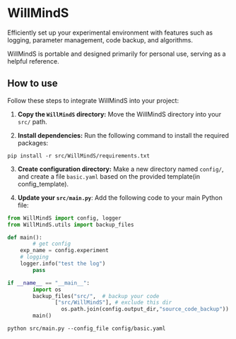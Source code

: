 # WillMindS
Efficiently set up your experimental environment with features such as logging, parameter management, code backup, and algorithms.

WillMindS is portable and designed primarily for personal use, serving as a helpful reference.

## How to use

Follow these steps to integrate WillMindS into your project:

1. **Copy the `WillMindS` directory:** Move the WillMindS directory into your `src/` path.

2. **Install dependencies:** Run the following command to install the required packages:

```shell
pip install -r src/WillMindS/requirements.txt
```

3. **Create configuration directory:** Make a new directory named `config/`, and create a file `basic.yaml` based on the provided template(in config_template).

4. **Update your `src/main.py`**: Add the following code to your main Python file:

```Python
from WillMindS import config, logger
from WillMindS.utils import backup_files

def main():
		# get config
    exp_name = config.experiment
    # logging
    logger.info("test the log")
		pass

if __name__ == "__main__":
		import os
		backup_files("src/",  # backup your code
               ["src/WillMindS"], # exclude this dir
                 os.path.join(config.output_dir,"source_code_backup")) # backup path
		main()
```

```shell
python src/main.py --config_file config/basic.yaml
```

